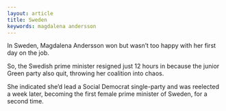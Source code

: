 ```yaml
---
layout: article
title: Sweden
keywords: magdalena andersson
---
```


In Sweden, Magdalena Andersson won but wasn’t too happy with her first day on the job.

So, the Swedish prime minister resigned just 12 hours in because the junior Green party also quit, throwing her coalition into chaos.

She indicated she’d lead a Social Democrat single-party and was reelected a week later, becoming the first female prime minister of Sweden, for a second time.
